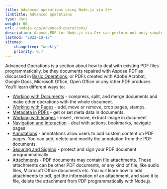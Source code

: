 ```yaml
---
title: Advanced operations using Node.js via C++
linktitle: Advanced operations
type: docs
weight: 60
url: /nodejs-cpp/advanced-operations/
description: Aspose.PDF for Node.js via C++ can perform not only simple and easy tasks but also cope with more complex goals. Check the next section for advanced users and developers.
lastmod: "2023-10-17"
sitemap:
    changefreq: "weekly"
    priority: 0.7
---
```


Advanced Operations is a section about how to deal with existing PDF files programmatically, be they documents repaired with Aspose.PDF as discussed in [Basic Operations](/pdf/nodejs-cpp/basic-operations/), or PDFs created with Adobe Acrobat, Google Docs, Microsoft Office, Open Office or any other PDF producer.
You'll learn different ways to:

- [Working with Documents](/pdf/nodejs-cpp/working-with-documents/) - compress, split, and merge documents and make other operations with the whole document.
- [Working with Pages](/pdf/nodejs-cpp/working-with-pages/) - add, move or remove, crop pages, stamps.
- [Metadata in PDFs](/pdf/nodejs-cpp/pdf-file-metadata/) - get or set meta data in documents.
- [Working with Images](/pdf/nodejs-cpp/working-with-images/) - insert, remove, extract image in document
- [Navigation and Interaction](/pdf/nodejs-cpp/navigation-and-interaction/) - deal with actions, bookmarks, navigate pages
- [Annotations](/pdf/nodejs-cpp/annotations/) - annotations allow users to add custom content on PDF pages. You can add, delete and modify the annotation from the PDF documents.
- [Securing and Signing](/pdf/nodejs-cpp/securing-and-signing/) - protect and sign your PDF document programmatically
- [Attachments](/pdf/nodejs-cpp/attachments/) - PDF documents may contain file attachments. These attachments can be other PDF documents, or any kind of file, like audio files, Microsoft Office documents etc. You will learn how to add attachments to pdf, get the information of an attachment, and save it to file, delete the attachment from PDF programmatically with Node.js.